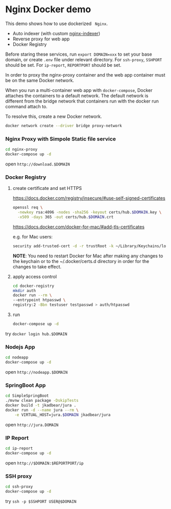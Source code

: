 # Nginx Docker demo

This demo shows how to use dockerized ` Nginx`.

- Auto indexer (with custom [nginx-indexer](https://github.com/nervo/nginx-indexer))
- Reverse proxy for web app
- Docker Registry

Before staring these services, run `export DOMAIN=xxx` to set  your base domain, or create `.env` file under relevant directory. For `ssh-proxy`, `SSHPORT` should be set. For `ip-report`, `REPORTPORT` should be set.

In order to proxy the nginx-proxy container and the web app container must be on the same Docker network.

When you run a multi-container web app with `docker-compose`, Docker attaches the containers to a default network. The default network is different from the bridge network that containers run with the docker run command attach to.

To resolve this, create a new Docker network.

```bash
docker network create --driver bridge proxy-network
```


### Nginx Proxy with Simpole Static file service

```bash
cd nginx-proxy
docker-compose up -d
```

open `http://download.$DOMAIN`

### Docker Registry

1. create certificate and set HTTPS

   https://docs.docker.com/registry/insecure/#use-self-signed-certificates

   ```bash
   openssl req \
     -newkey rsa:4096 -nodes -sha256 -keyout certs/hub.$DOMAIN.key \
     -x509 -days 365 -out certs/hub.$DOMAIN.crt
   ```

   https://docs.docker.com/docker-for-mac/#add-tls-certificates

   e.g. for Mac users:

   ```bash
   security add-trusted-cert -d -r trustRoot -k ~/Library/Keychains/login.keychain ca.crt
   ```

   **NOTE**: You need to restart Docker for Mac after making any changes to the keychain or to the ~/.docker/certs.d directory in order for the changes to take effect.

2. apply access control

   ```bash
   cd docker-registry
   mkdir auth
   docker run --rm \
   --entrypoint htpasswd \
   registry:2 -Bbn testuser testpasswd > auth/htpasswd
   ```

3. run

   ```bash
   docker-compose up -d
   ```

try `docker login hub.$DOMAIN`

### Nodejs App

```bash
cd nodeapp
docker-compose up -d
```

open `http://nodeapp.$DOMAIN`

### SpringBoot App

```bash
cd SimpleSpringBoot
./mvnw clean package -DskipTests
docker build -t jkadbear/jura .
docker run -d --name jura --rm \
    -e VIRTUAL_HOST=jura.$DOMAIN jkadbear/jura
```

open `http://jura.DOMAIN`

### IP Report

```bash
cd ip-report
docker-compose up -d
```

open `http://$DOMAIN:$REPORTPORT/ip`

### SSH proxy

```bash
cd ssh-proxy
docker-compose up -d
```

try `ssh -p $SSHPORT USER@$DOMAIN`

